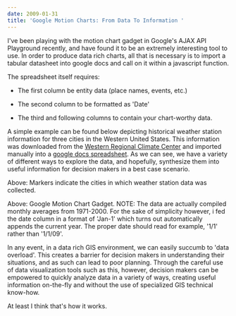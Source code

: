 ```yaml
---
date: 2009-01-31
title: 'Google Motion Charts: From Data To Information '
---
```


I've been playing with the motion chart gadget in Google's AJAX API Playground recently, and have found it to be an extremely interesting tool to use. In order to produce data rich charts, all that is necessary is to import a tabular datasheet into google docs and call on it within a javascript function. <!-- more -->

The spreadsheet itself requires:



	
  * The first column be entity data (place names, events, etc.)

	
  * The second column to be formatted as 'Date'

	
  * The third and following columns to contain your chart-worthy data.


A simple example can be found below depicting historical weather station information for three cities in the Western United States. This information was downloaded from the [Western Regional Climate Center](http://www.wrcc.dri.edu/) and imported manually into a [google docs spreadsheet](http://spreadsheets.google.com/ccc?key=pPDD5D7AqVH0jefmgJwF9OQ). As we can see, we have a variety of different ways to explore the data, and hopefully, synthesize them into useful information for decision makers in a best case scenario.   



  


Above: Markers indicate the cities in which weather station data was collected.

  


  


Above: Google Motion Chart Gadget. NOTE: The data are actually compiled monthly averages from 1971-2000. For the sake of simplicity however, i fed the date column in a format of 'Jan-1' which turns out automatically appends the current year. The proper date should read for example, '1/1' rather than '1/1/09'.

In any event, in a data rich GIS environment, we can easily succumb to 'data overload'. This creates a barrier for decision makers in understanding their situations, and as such can lead to poor planning. Through the careful use of data visualization tools such as this, however, decision makers can be empowered to quickly analyze data in a variety of ways, creating useful information on-the-fly and without the use of specialized GIS technical know-how.

At least I think that's how it works.
